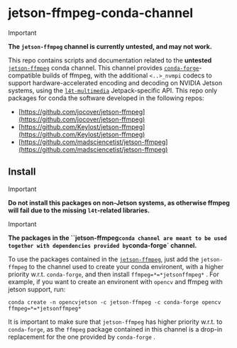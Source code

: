 # jetson-ffmpeg-conda-channel

> [!IMPORTANT]  
> **The `jetson-ffmpeg` channel is currently untested, and may not work.**

This repo contains scripts and documentation related to the **untested** [`jetson-ffmpeg`](https://anaconda.org/jetson-ffmpeg) conda channel. This channel provides [`conda-forge`]()-compatible builds of ffmpeg, with the additional `<..>_nvmpi` codecs to support hardware-accelerated encoding and decoding on NVIDIA Jetson systems, using the [`l4t-multimedia`](https://docs.nvidia.com/jetson/l4t-multimedia/) Jetpack-specific API. This repo only packages for conda the software developed in the following repos:
* [https://github.com/jocover/jetson-ffmpeg](https://github.com/jocover/jetson-ffmpeg)
* [https://github.com/Keylost/jetson-ffmpeg](https://github.com/Keylost/jetson-ffmpeg)
* [https://github.com/madsciencetist/jetson-ffmpeg](https://github.com/madsciencetist/jetson-ffmpeg)


## Install

> [!IMPORTANT]  
> **Do not install this packages on non-Jetson systems, as otherwise ffmpeg will fail due to the missing `l4t`-related libraries.**

> [!IMPORTANT]  
> **The packages in the ``jetson-ffmpeg` conda channel are meant to be used together with dependencies provided by `conda-forge`  channel.**

To use the packages contained in the [`jetson-ffmpeg`](https://anaconda.org/jetson-ffmpeg), just add the `jetson-ffmpeg` to the channel used to create your conda environent, with a higher priority w.r.t. `conda-forge`, and then install `ffmpeg=*=*jetsonffmpeg*` . For example, if you want to create an environent with `opencv` and ffmpeg with jetson support, run:
~~~
conda create -n opencvjetson -c jetson-ffmpeg -c conda-forge opencv ffmpeg=*=*jetsonffmpeg*
~~~

It is important to make sure that `jetson-ffmpeg` has higher priority w.r.t. to `conda-forge`, as the `ffmpeg` package contained in this channel is a drop-in replacement for the one provided by `conda-forge` .
